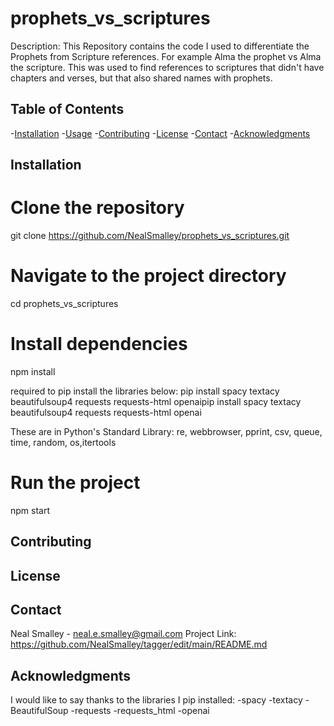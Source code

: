 # prophets_vs_scriptures
Description:
This Repository contains the code I used to differentiate the Prophets from Scripture references. For example Alma the prophet vs Alma the scripture. This was used to find references to scriptures that didn't have chapters and verses, but that also shared names with prophets.


## Table of Contents

-[Installation](#installation)
-[Usage](#usage)
-[Contributing](#contributing)
-[License](#license)
-[Contact](#contact)
-[Acknowledgments](#achnowledgments)

## Installation


# Clone the repository
git clone https://github.com/NealSmalley/prophets_vs_scriptures.git

# Navigate to the project directory
cd prophets_vs_scriptures

# Install dependencies
npm install

required to pip install the libraries below:
pip install spacy textacy beautifulsoup4 requests requests-html openaipip install spacy textacy beautifulsoup4 requests requests-html openai

These are in Python's Standard Library:
re, webbrowser, pprint, csv, queue, time, random, os,itertools


# Run the project
npm start

## Contributing

## License

## Contact
Neal Smalley - neal.e.smalley@gmail.com
Project Link: https://github.com/NealSmalley/tagger/edit/main/README.md

## Acknowledgments
I would like to say thanks to the libraries I pip installed:
-spacy
-textacy
-BeautifulSoup
-requests
-requests_html
-openai
